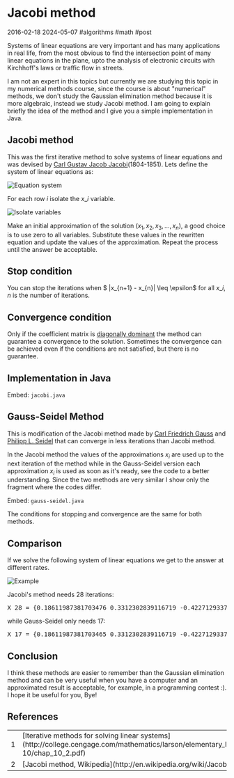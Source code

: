 # Jacobi method
2016-02-18 2024-05-07 #algorithms #math #post

Systems of linear equations are very important and has many applications in real life, from the most obvious to find the intersection point of many linear equations in the plane, upto the analysis of electronic circuits with Kirchhoff's laws or traffic flow in streets. 

I am not an expert in this topics but currently we are studying this topic  in my numerical methods course, since the course is about "numerical" methods, we don't study the Gaussian elimination method because it is more algebraic, instead we study Jacobi method. I am going to explain briefly the idea of the method and I give you a simple implementation in Java.

## Jacobi method

This was the first iterative method to solve systems of linear equations and was devised by [Carl Gustav Jacob Jacobi](http://en.wikipedia.org/wiki/Carl_Gustav_Jakob_Jacobi)(1804-1851). Lets define the system of linear equations as:

![Equation system](/jacobi-method/jacobi_1.png)

For each row *i* isolate the $x\_{i}$ variable.

![Isolate variables](/jacobi-method/jacobi_2.png)

Make an initial approximation of the solution $(x_{1}, x_{2}, x_{3},\ldots,x_{n})$, a good choice is to use zero to all variables. Substitute these values in the rewritten equation and update the values of the approximation. Repeat the process until the answer be acceptable.

## Stop condition

You can stop the iterations when $ |x\_{n+1} - x\_{n}| \leq \epsilon$ for all $x\_{i}$, $n$ is the number of iterations.

## Convergence condition

Only if  the coefficient matrix is [diagonally dominant](http://en.wikipedia.org/wiki/Diagonally_dominant_matrix) the method can guarantee a convergence to the solution. Sometimes the convergence can be achieved even if the conditions are not satisfied, but there is no guarantee.

## Implementation in Java

Embed: `jacobi.java`

## Gauss-Seidel Method

This is modification of the Jacobi method made by [Carl Friedrich Gauss](http://en.wikipedia.org/wiki/Carl_Friedrich_Gauss) and [Philipp L. Seidel](http://en.wikipedia.org/wiki/Philipp_Ludwig_von_Seidel) that can converge in less iterations than Jacobi method. 

In the Jacobi method the values of the approximations $x_{i}$ are used up to the next iteration of the method while in the Gauss-Seidel version each approximation $x_{i}$  is used as soon as it's ready, see the code to a better understanding. Since the two methods are very similar I show only the fragment where the codes differ.

Embed: `gauss-seidel.java`

The conditions for stopping and convergence are the same for both methods.

## Comparison

If we solve the following system of linear equations we get to the answer at different rates.

![Example](/jacobi-method/jacobi_3.png)

Jacobi's method needs 28 iterations:

<pre>
X_28 = {0.18611987381703476 0.3312302839116719 -0.42271293375394314 }
</pre>

while Gauss-Seidel only needs 17:

<pre>
X_17 = {0.18611987381703465 0.3312302839116719 -0.42271293375394325 }
</pre>

## Conclusion

I think these methods are easier to remember than the Gaussian elimination method and can be very useful when you have a computer and an approximated result is acceptable, for example, in a programming contest :). I hope it be useful for you, Bye!

## References

<table border="0">
  <tr><td>1</td>   <td>[Iterative methods for solving linear systems](http://college.cengage.com/mathematics/larson/elementary_linear/5e/students/ch08-10/chap_10_2.pdf)</td></tr>
  <tr><td>2</td>   <td>[Jacobi method, Wikipedia](http://en.wikipedia.org/wiki/Jacobi_method)</td></tr>
</table>
